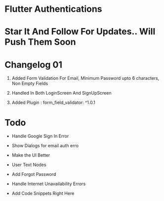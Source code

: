 
# Flutter Authentications


# Star It And Follow For Updates.. Will Push Them Soon

# Changelog 01

1. Added Form Validation For Email, Minimum Password upto 6 characters, Non Empty Fields

2. Handled In Both LoginScreen And SignUpScreen

3. Added Plugin : form_field_validator: ^1.0.1

 
# Todo

* Handle Google Sign In Error

* Show Dialogs for email auth erro

* Make the UI Better

* User Text Nodes

* Add Forgot Password

* Handle Internet Unavailability Errors

* Add Code Snippets Right Here